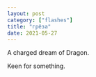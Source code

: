 ```yaml
---
layout: post
category: ["flashes"]
title: "грёза"
date: 2021-05-27
---
```


A charged dream of Dragon.

Keen for something.